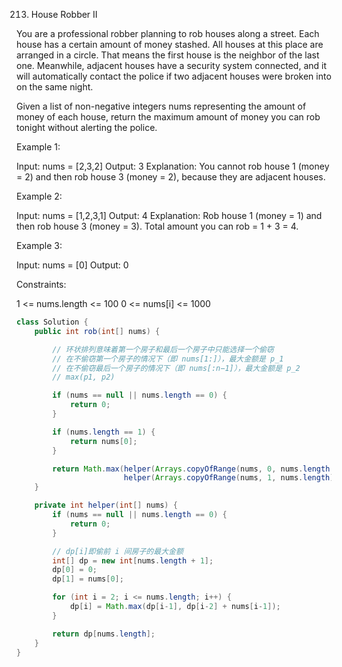 213. House Robber II

You are a professional robber planning to rob houses along a street. Each house has a certain amount of money stashed. All houses at this place are arranged in a circle. That means the first house is the neighbor of the last one. Meanwhile, adjacent houses have a security system connected, and it will automatically contact the police if two adjacent houses were broken into on the same night.

Given a list of non-negative integers nums representing the amount of money of each house, return the maximum amount of money you can rob tonight without alerting the police.

Example 1:

Input: nums = [2,3,2]
Output: 3
Explanation: You cannot rob house 1 (money = 2) and then rob house 3 (money = 2), because they are adjacent houses.

Example 2:

Input: nums = [1,2,3,1]
Output: 4
Explanation: Rob house 1 (money = 1) and then rob house 3 (money = 3).
Total amount you can rob = 1 + 3 = 4.

Example 3:

Input: nums = [0]
Output: 0


Constraints:

1 <= nums.length <= 100
0 <= nums[i] <= 1000

```java
class Solution {
    public int rob(int[] nums) {

        // 环状排列意味着第一个房子和最后一个房子中只能选择一个偷窃
        // 在不偷窃第一个房子的情况下（即 nums[1:]），最大金额是 p_1
        // 在不偷窃最后一个房子的情况下（即 nums[:n−1]），最大金额是 p_2
        // max(p1, p2)

        if (nums == null || nums.length == 0) {
            return 0;
        }

        if (nums.length == 1) {
            return nums[0];
        }

        return Math.max(helper(Arrays.copyOfRange(nums, 0, nums.length - 1)), 
                        helper(Arrays.copyOfRange(nums, 1, nums.length)));
    }

    private int helper(int[] nums) {
        if (nums == null || nums.length == 0) {
            return 0;
        }

        // dp[i]即偷前 i 间房子的最大金额
        int[] dp = new int[nums.length + 1];
        dp[0] = 0;
        dp[1] = nums[0];

        for (int i = 2; i <= nums.length; i++) {
            dp[i] = Math.max(dp[i-1], dp[i-2] + nums[i-1]);
        } 

        return dp[nums.length];
    }
}
```

